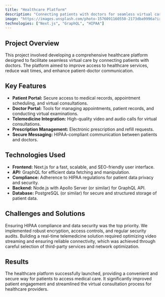 ```yaml
---
title: "Healthcare Platform"
description: "Connecting patients with doctors for seamless virtual care"
image: "https://images.unsplash.com/photo-1576091160550-2173dba9996a?ixlib=rb-4.0.3&ixid=M3wxMjA3fDB8MHxwaG90by1wYWdlfHx8fGVufDB8fHx8fA%3D%3D&auto=format&fit=crop&w=1470&q=80"
technologies: ["Next.js", "GraphQL", "HIPAA"]
---
```


## Project Overview

This project involved developing a comprehensive healthcare platform designed to facilitate seamless virtual care by connecting patients with doctors. The platform aimed to improve access to healthcare services, reduce wait times, and enhance patient-doctor communication.

## Key Features

*   **Patient Portal:** Secure access to medical records, appointment scheduling, and virtual consultations.
*   **Doctor Portal:** Tools for managing appointments, patient records, and conducting virtual examinations.
*   **Telemedicine Integration:** High-quality video and audio calls for virtual consultations.
*   **Prescription Management:** Electronic prescription and refill requests.
*   **Secure Messaging:** HIPAA-compliant communication between patients and doctors.

## Technologies Used

*   **Frontend:** Next.js for a fast, scalable, and SEO-friendly user interface.
*   **API:** GraphQL for efficient data fetching and manipulation.
*   **Compliance:** Adherence to HIPAA regulations for patient data privacy and security.
*   **Backend:** Node.js with Apollo Server (or similar) for GraphQL API.
*   **Database:** PostgreSQL (or similar) for secure and structured storage of patient data.

## Challenges and Solutions

Ensuring HIPAA compliance and data security was the top priority. We implemented robust encryption, access controls, and regular security audits. Building a real-time telemedicine solution required optimizing video streaming and ensuring reliable connectivity, which was achieved through careful selection of third-party services and network optimization.

## Results

The healthcare platform successfully launched, providing a convenient and secure way for patients to access medical care. It significantly improved patient engagement and streamlined the virtual consultation process for healthcare providers.
